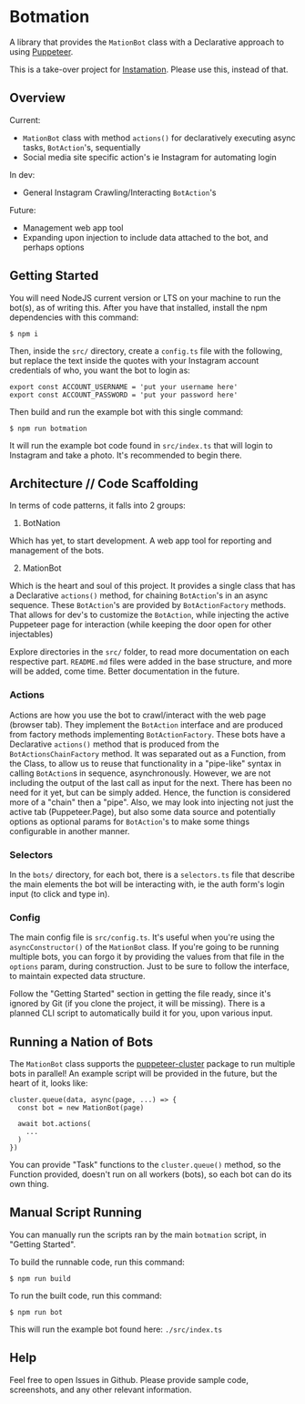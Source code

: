 # Botmation

A library that provides the `MationBot` class with a Declarative approach to using [Puppeteer](https://github.com/puppeteer/puppeteer).

This is a take-over project for [Instamation](https://github.com/mrWh1te/Instamation). Please use this, instead of that.

## Overview

Current:
 - `MationBot` class with method `actions()` for declaratively executing async tasks, `BotAction`'s, sequentially
 - Social media site specific action's ie Instagram for automating login

In dev:
  - General Instagram Crawling/Interacting `BotAction`'s

Future:
 - Management web app tool
 - Expanding upon injection to include data attached to the bot, and perhaps options

## Getting Started

You will need NodeJS current version or LTS on your machine to run the bot(s), as of writing this. After you have that installed, install the npm dependencies with this command:

```
$ npm i
```

Then, inside the `src/` directory, create a `config.ts` file with the following, but replace the text inside the quotes with your Instagram account credentials of who, you want the bot to login as:
```
export const ACCOUNT_USERNAME = 'put your username here'
export const ACCOUNT_PASSWORD = 'put your password here'
```

Then build and run the example bot with this single command:
```
$ npm run botmation
```

It will run the example bot code found in `src/index.ts` that will login to Instagram and take a photo. It's recommended to begin there.

## Architecture // Code Scaffolding

In terms of code patterns, it falls into 2 groups:

1) BotNation

Which has yet, to start development. A web app tool for reporting and management of the bots.

2) MationBot

Which is the heart and soul of this project. It provides a single class that has a Declarative `actions()` method, for chaining `BotAction`'s in an async sequence. These `BotAction`'s are provided by `BotActionFactory` methods. That allows for dev's to customize the `BotAction`, while injecting the active Puppeteer page for interaction (while keeping the door open for other injectables)

Explore directories in the `src/` folder, to read more documentation on each respective part. `README.md` files were added in the base structure, and more will be added, come time. Better documentation in the future.

### Actions

Actions are how you use the bot to crawl/interact with the web page (browser tab). They implement the `BotAction` interface and are produced from factory methods implementing `BotActionFactory`. These bots have a Declarative `actions()` method that is produced from the `BotActionsChainFactory` method. It was separated out as a Function, from the Class, to allow us to reuse that functionality in a "pipe-like" syntax in calling `BotAction`s in sequence, asynchronously. However, we are not including the output of the last call as input for the next. There has been no need for it yet, but can be simply added. Hence, the function is considered more of a "chain" then a "pipe". Also, we may look into injecting not just the active tab (Puppeteer.Page), but also some data source and potentially options as optional params for `BotAction`'s to make some things configurable in another manner.

### Selectors

In the `bots/` directory, for each bot, there is a `selectors.ts` file that describe the main elements the bot will be interacting with, ie the auth form's login input (to click and type in).

### Config

The main config file is `src/config.ts`. It's useful when you're using the `asyncConstructor()` of the `MationBot` class. If you're going to be running multiple bots, you can forgo it by providing the values from that file in the `options` param, during construction. Just to be sure to follow the interface, to maintain expected data structure. 

Follow the "Getting Started" section in getting the file ready, since it's ignored by Git (if you clone the project, it will be missing). There is a planned CLI script to automatically build it for you, upon various input.

## Running a Nation of Bots

The `MationBot` class supports the [puppeteer-cluster](https://github.com/thomasdondorf/puppeteer-cluster) package to run multiple bots in parallel! An example script will be provided in the future, but the heart of it, looks like:

```
cluster.queue(data, async(page, ...) => {
  const bot = new MationBot(page)

  await bot.actions(
    ...
  )
})

```

You can provide "Task" functions to the `cluster.queue()` method, so the Function provided, doesn't run on all workers (bots), so each bot can do its own thing.

## Manual Script Running

You can manually run the scripts ran by the main `botmation` script, in "Getting Started".

To build the runnable code, run this command:
```
$ npm run build
```

To run the built code, run this command:
```
$ npm run bot
```

This will run the example bot found here: `./src/index.ts`

## Help

Feel free to open Issues in Github. Please provide sample code, screenshots, and any other relevant information.
